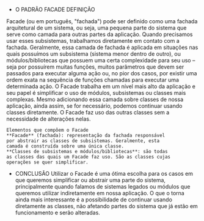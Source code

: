 * O PADRÃO FACADE
DEFINIÇÃO

Facade (ou em português, "fachada") pode ser definido como
uma fachada arquitetural de um sistema, ou seja, uma pequena
parte do sistema que serve como camada para outras partes da
aplicação. Quando precisamos usar esses subsistemas, trabalhamos
diretamente em contato com a fachada.
Geralmente, essa camada de fachada é aplicada em situações
nas quais possuímos um subsistema (sistema menor dentro de
outro), ou módulos/bibliotecas que possuem uma certa
complexidade para seu uso – seja por possuírem muitas funções,
muitos parâmetros que devem ser passados para executar alguma
ação ou, no pior dos casos, por existir uma ordem exata na
sequência de funções chamadas para executar uma determinada
ação.
O Facade trabalha em um nível mais alto da aplicação e seu
papel é simplificar o uso de módulos, subsistemas ou classes mais
complexas. Mesmo adicionando essa camada sobre classes de
nossa aplicação, ainda assim, se for necessário, podemos continuar
usando classes diretamente. O Facade faz uso das outras classes
sem a necessidade de alterações nelas.

```
Elementos que compõem o Facade
**Facade** (fachada): representação da fachada responsável
por abstrair as classes de subsistemas. Geralmente, esta
camada é construída sobre uma única classe.
**Classes de subsistemas e módulos/bibliotecas**: são todas
as classes das quais um Facade faz uso. São as classes cujas
operações se quer simplificar.
```

* CONCLUSÃO
Utilizar o Facade é uma ótima escolha para os casos em que
queremos simplificar ou abstrair uma parte do sistema,
principalmente quando falamos de sistemas legados ou módulos
que queremos utilizar indiretamente em nossa aplicação. O que o
torna ainda mais interessante é a possibilidade de continuar
usando diretamente as classes, não afetando partes do sistema que
já estão em funcionamento e serão alteradas.